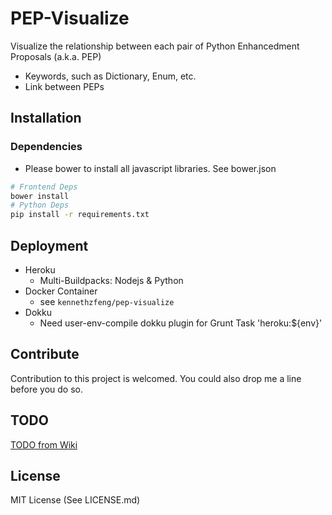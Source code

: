 PEP-Visualize
=============
Visualize the relationship between each pair of Python Enhancedment Proposals (a.k.a. PEP)
- Keywords, such as Dictionary, Enum, etc.
- Link between PEPs

Installation
------------

### Dependencies
- Please bower to install all javascript libraries. See bower.json
```bash
# Frontend Deps
bower install
# Python Deps
pip install -r requirements.txt
```

Deployment
----------
- Heroku
  - Multi-Buildpacks: Nodejs & Python 
- Docker Container
  - see ```kennethzfeng/pep-visualize```
- Dokku
  - Need user-env-compile dokku plugin for Grunt Task 'heroku:${env}'



Contribute
----------
Contribution to this project is welcomed.  You could also drop me a line before you do so.


TODO
----
[TODO from Wiki](kennethzfeng/pep-visualize/wiki/TODO)


License
-------
MIT License (See LICENSE.md)
